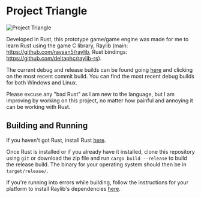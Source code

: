 # Project Triangle

![Project Triangle](https://github.com/STBoyden/project-triangle/workflows/Project%20Triangle/badge.svg)

Developed in Rust, this prototype game/game engine was made for me to learn Rust using the game C library, 
Raylib (main: https://github.com/raysan5/raylib, Rust bindings: https://github.com/deltaphc/raylib-rs). 

The current debug and release builds can be found going [here](https://github.com/STBoyden/project-triangle/actions) and 
clicking on the most recent commit build. You can find the most recent debug builds for both Windows and Linux.

Please excuse any "bad Rust" as I am new to the language, but I am improving by working on this project, no matter how 
painful and annoying it can be working with Rust.


## Building and Running
If you haven't got Rust, install Rust [here](https://rustup.rs).

Once Rust is installed or if you already have it installed, clone this repository using `git` or download the zip file and run `cargo build --release` to build the release build. The binary for your operating system should then be in `target/release/`.

If you're running into errors while building, follow the instructions for your platform to install Raylib's dependencies [here](https://github.com/raysan5/raylib/wiki#development-platforms).
